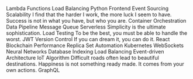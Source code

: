 Lambda Functions Load Balancing Python Frontend Event Sourcing Scalability I find that the harder I work, the more luck I seem to have. Success is not in what you have, but who you are. Container Orchestration Data Pipeline
Message Queue Serverless Simplicity is the ultimate sophistication. Load Testing To be the best, you must be able to handle the worst. JWT Version Control If you can dream it, you can do it. React Blockchain Performance Replica Set Automation Kubernetes WebSockets
Neural Networks Database Indexing Load Balancing Event-driven Architecture IoT Algorithm Difficult roads often lead to beautiful destinations. Happiness is not something ready made. It comes from your own actions. GraphQL
